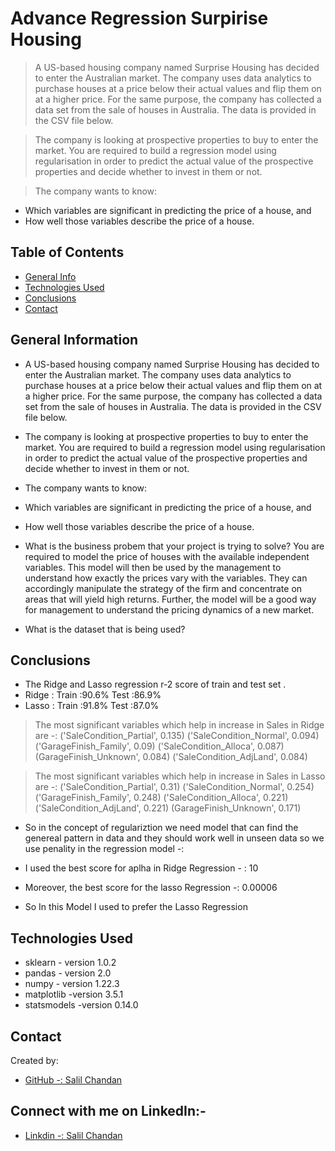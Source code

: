# Advance Regression Surpirise Housing 
> A US-based housing company named Surprise Housing has decided to enter the Australian market. The company uses data analytics to purchase houses at a price below their actual values and flip them on at a higher price. For the same purpose, the company has collected a data set from the sale of houses in Australia. The data is provided in the CSV file below.

> The company is looking at prospective properties to buy to enter the market. You are required to build a regression model using regularisation in order to predict the actual value of the prospective properties and decide whether to invest in them or not.

> The company wants to know:

- Which variables are significant in predicting the price of a house, and
- How well those variables describe the price of a house.

 

## Table of Contents
* [General Info](#general-information)
* [Technologies Used](#technologies-used)
* [Conclusions](#conclusions)
* [Contact](#Contact)

<!-- You can include any other section that is pertinent to your problem -->

## General Information
- A US-based housing company named Surprise Housing has decided to enter the Australian market. The company uses data analytics to purchase houses at a price below their actual values and flip them on at a higher price. For the same purpose, the company has collected a data set from the sale of houses in Australia. The data is provided in the CSV file below.
- The company is looking at prospective properties to buy to enter the market. You are required to build a regression model using regularisation in order to predict the actual value of the prospective properties and decide whether to invest in them or not.
-  The company wants to know:
- Which variables are significant in predicting the price of a house, and
- How well those variables describe the price of a house.


- What is the business probem that your project is trying to solve?
You are required to model the price of houses with the available independent variables. This model will then be used by the management to understand how exactly the prices vary with the variables. They can accordingly manipulate the strategy of the firm and concentrate on areas that will yield high returns. Further, the model will be a good way for management to understand the pricing dynamics of a new market.
- What is the dataset that is being used?

<!-- You don't have to answer all the questions - just the ones relevant to your project. -->

## Conclusions
- The Ridge and Lasso regression r-2 score of train and test set .
- Ridge : Train :90.6% Test :86.9%
- Lasso : Train :91.8% Test :87.0%

> The most significant variables which help in increase in Sales in Ridge are -:
('SaleCondition_Partial', 0.135)
('SaleCondition_Normal', 0.094)
 ('GarageFinish_Family', 0.09)
('SaleCondition_Alloca', 0.087)
 (GarageFinish_Unknown', 0.084)
 ('SaleCondition_AdjLand', 0.084)

> The most significant variables which help in increase in Sales in Lasso are -:
('SaleCondition_Partial', 0.31)
 ('SaleCondition_Normal', 0.254)
('GarageFinish_Family', 0.248)
 ('SaleCondition_Alloca', 0.221)
 ('SaleCondition_AdjLand', 0.221)
(GarageFinish_Unknown', 0.171)

- So in the concept of regulariztion we need model that can find the genereal pattern in data and they should work well in unseen    data so we use penality in the regression model -: 
- I used the best score for aplha in Ridge Regression - : 10
- Moreover, the best score for the lasso Regression -: 0.00006

- So In this Model I used to prefer the Lasso Regression 


<!-- As the libraries versions keep on changing, it is recommended to mention the version of library used in this project -->
## Technologies Used
- sklearn - version 1.0.2
- pandas - version 2.0
- numpy - version 1.22.3
- matplotlib -version 3.5.1
- statsmodels -version 0.14.0


## Contact
Created by: 
- [GitHub -: Salil Chandan](https://github.com/Salil-1012) 

## Connect with me on LinkedIn:-
- [Linkdin -: Salil Chandan](https://www.linkedin.com/in/salil-chandan)



